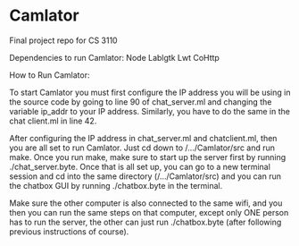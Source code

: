 # Camlator
Final project repo for CS 3110 


Dependencies to run Camlator: 
Node 
Lablgtk 
Lwt
CoHttp 

How to Run Camlator: 

To start Camlator you must first configure the IP address you will be using in the source code by going to line 90 of chat_server.ml and changing the variable ip_addr to your IP address. Similarly, you have to do the same in the chat client.ml in line 42. 

After configuring the IP address in chat_server.ml and chatclient.ml, then you are all set to run Camlator. Just cd down to /…/Camlator/src and run make. Once you run make, make sure to start up the server first by running ./chat_server.byte. Once that is all set up, you can go to a new terminal session and cd into the same directory (/…/Camlator/src) and you can run the chatbox GUI by running ./chatbox.byte in the terminal. 

Make sure the other computer is also connected to the same wifi, and you then you can run the same steps on that computer, except only ONE person has to run the server, the other can just run ./chatbox.byte (after following previous instructions of course). 
